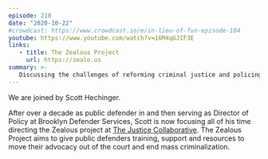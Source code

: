 ```yaml
---
episode: 210
date: "2020-10-22"
#crowdcast: https://www.crowdcast.io/e/in-lieu-of-fun-episode-104
youtube: https://www.youtube.com/watch?v=16M4qGJIF3E
links:
   - title: The Zealous Project
     url: https://zealo.us
summary: >-
   Discussing the challenges of reforming criminal justice and policing
---
```

We are joined by Scott Hechinger.

After over a decade as public defender in and then serving as Director of
Policy at Brooklyn Defender Services, Scott is now focusing all of his time
directing the Zealous project at [The Justice Collaborative][tjc]. The Zealous
Project aims to give public defenders training, support and resources to move
their advocacy out of the court and end mass criminalization.

[tjc]: https://thejusticecollaborative.com/
